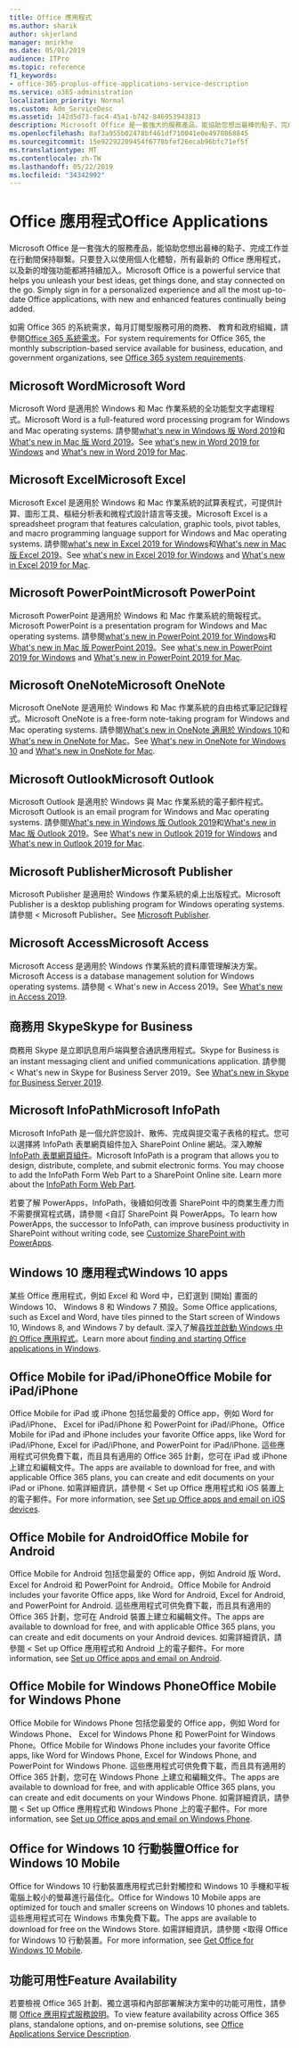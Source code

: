 ```yaml
---
title: Office 應用程式
ms.author: sharik
author: skjerland
manager: mnirkhe
ms.date: 05/01/2019
audience: ITPro
ms.topic: reference
f1_keywords:
- office-365-proplus-office-applications-service-description
ms.service: o365-administration
localization_priority: Normal
ms.custom: Adm_ServiceDesc
ms.assetid: 142d5d73-fac4-45a1-b742-846953943813
description: Microsoft Office 是一套強大的服務產品，能協助您想出最棒的點子、完成工作並在行動間保持聯繫。只要登入以使用個人化體驗，所有最新的 Office 應用程式，以及新的增強功能都將持續加入。
ms.openlocfilehash: 8af3a955b02478bf461df710041e0e4970868845
ms.sourcegitcommit: 15e92292209454f6778bfef26ecab96bfc71ef5f
ms.translationtype: MT
ms.contentlocale: zh-TW
ms.lasthandoff: 05/22/2019
ms.locfileid: "34342992"
---
```

# <a name="office-applications"></a><span data-ttu-id="40e68-104">Office 應用程式</span><span class="sxs-lookup"><span data-stu-id="40e68-104">Office Applications</span></span>

<span data-ttu-id="40e68-p102">Microsoft Office 是一套強大的服務產品，能協助您想出最棒的點子、完成工作並在行動間保持聯繫。只要登入以使用個人化體驗，所有最新的 Office 應用程式，以及新的增強功能都將持續加入。</span><span class="sxs-lookup"><span data-stu-id="40e68-p102">Microsoft Office is a powerful service that helps you unleash your best ideas, get things done, and stay connected on the go. Simply sign in for a personalized experience and all the most up-to-date Office applications, with new and enhanced features continually being added.</span></span>
  
<span data-ttu-id="40e68-107">如需 Office 365 的系統需求，每月訂閱型服務可用的商務、 教育和政府組織，請參閱[Office 365 系統需求](https://products.office.com/office-system-requirements/#Office365forBEG)。</span><span class="sxs-lookup"><span data-stu-id="40e68-107">For system requirements for Office 365, the monthly subscription-based service available for business, education, and government organizations, see [Office 365 system requirements](https://products.office.com/office-system-requirements/#Office365forBEG).</span></span>
  
## <a name="microsoft-word"></a><span data-ttu-id="40e68-108">Microsoft Word</span><span class="sxs-lookup"><span data-stu-id="40e68-108">Microsoft Word</span></span>

<span data-ttu-id="40e68-109">Microsoft Word 是適用於 Windows 和 Mac 作業系統的全功能型文字處理程式。</span><span class="sxs-lookup"><span data-stu-id="40e68-109">Microsoft Word is a full-featured word processing program for Windows and Mac operating systems.</span></span> <span data-ttu-id="40e68-110">請參閱[what's new in Windows 版 Word 2019](https://support.office.com/article/what-s-new-in-word-2019-for-windows-d3d31e5e-2bb8-4433-80bb-08279beef4b3)和[What's new in Mac 版 Word 2019](https://support.office.com/article/what-s-new-in-word-2019-for-mac-247e0cd4-a758-4b42-a157-42eb8853aef5)。</span><span class="sxs-lookup"><span data-stu-id="40e68-110">See [what's new in Word 2019 for Windows](https://support.office.com/article/what-s-new-in-word-2019-for-windows-d3d31e5e-2bb8-4433-80bb-08279beef4b3) and [What's new in Word 2019 for Mac](https://support.office.com/article/what-s-new-in-word-2019-for-mac-247e0cd4-a758-4b42-a157-42eb8853aef5).</span></span>
  
## <a name="microsoft-excel"></a><span data-ttu-id="40e68-111">Microsoft Excel</span><span class="sxs-lookup"><span data-stu-id="40e68-111">Microsoft Excel</span></span>

<span data-ttu-id="40e68-112">Microsoft Excel 是適用於 Windows 和 Mac 作業系統的試算表程式，可提供計算、圖形工具、樞紐分析表和微程式設計語言等支援。</span><span class="sxs-lookup"><span data-stu-id="40e68-112">Microsoft Excel is a spreadsheet program that features calculation, graphic tools, pivot tables, and macro programming language support for Windows and Mac operating systems.</span></span> <span data-ttu-id="40e68-113">請參閱[what's new in Excel 2019 for Windows](https://support.office.com/article/what-s-new-in-excel-2019-for-windows-5a201203-1155-4055-82a5-82bf0994631f)和[What's new in Mac 版 Excel 2019](https://support.office.com/article/what-s-new-in-excel-2019-for-mac-5ce129d3-9e5c-417f-9545-fb6f7b72674d)。</span><span class="sxs-lookup"><span data-stu-id="40e68-113">See [what's new in Excel 2019 for Windows](https://support.office.com/article/what-s-new-in-excel-2019-for-windows-5a201203-1155-4055-82a5-82bf0994631f) and [What's new in Excel 2019 for Mac](https://support.office.com/article/what-s-new-in-excel-2019-for-mac-5ce129d3-9e5c-417f-9545-fb6f7b72674d).</span></span>
  
## <a name="microsoft-powerpoint"></a><span data-ttu-id="40e68-114">Microsoft PowerPoint</span><span class="sxs-lookup"><span data-stu-id="40e68-114">Microsoft PowerPoint</span></span>

<span data-ttu-id="40e68-115">Microsoft PowerPoint 是適用於 Windows 和 Mac 作業系統的簡報程式。</span><span class="sxs-lookup"><span data-stu-id="40e68-115">Microsoft PowerPoint is a presentation program for Windows and Mac operating systems.</span></span> <span data-ttu-id="40e68-116">請參閱[what's new in PowerPoint 2019 for Windows](https://support.office.com/article/what-s-new-in-powerpoint-2019-for-windows-8355a56a-f643-42d2-8454-784fa9b3d109)和[What's new in Mac 版 PowerPoint 2019](https://support.office.com/article/what-s-new-in-powerpoint-2019-for-mac-5038ba79-48c5-40f0-adff-11489e5d6fed)。</span><span class="sxs-lookup"><span data-stu-id="40e68-116">See [what's new in PowerPoint 2019 for Windows](https://support.office.com/article/what-s-new-in-powerpoint-2019-for-windows-8355a56a-f643-42d2-8454-784fa9b3d109) and [What's new in PowerPoint 2019 for Mac](https://support.office.com/article/what-s-new-in-powerpoint-2019-for-mac-5038ba79-48c5-40f0-adff-11489e5d6fed).</span></span>
  
## <a name="microsoft-onenote"></a><span data-ttu-id="40e68-117">Microsoft OneNote</span><span class="sxs-lookup"><span data-stu-id="40e68-117">Microsoft OneNote</span></span>

<span data-ttu-id="40e68-118">Microsoft OneNote 是適用於 Windows 和 Mac 作業系統的自由格式筆記記錄程式。</span><span class="sxs-lookup"><span data-stu-id="40e68-118">Microsoft OneNote is a free-form note-taking program for Windows and Mac operating systems.</span></span> <span data-ttu-id="40e68-119">請參閱[What's new in OneNote 適用於 Windows 10](https://support.office.com/article/what-s-new-in-onenote-for-windows-10-1477d5de-f4fd-4943-b18a-ff17091161ea)和[What's new in OneNote for Mac](https://support.office.com/article/see-what-s-new-in-onenote-for-mac-c82d3f15-252f-452a-89ba-e09fbe418829)。</span><span class="sxs-lookup"><span data-stu-id="40e68-119">See [What's new in OneNote for Windows 10](https://support.office.com/article/what-s-new-in-onenote-for-windows-10-1477d5de-f4fd-4943-b18a-ff17091161ea) and [What's new in OneNote for Mac](https://support.office.com/article/see-what-s-new-in-onenote-for-mac-c82d3f15-252f-452a-89ba-e09fbe418829).</span></span>
  
## <a name="microsoft-outlook"></a><span data-ttu-id="40e68-120">Microsoft Outlook</span><span class="sxs-lookup"><span data-stu-id="40e68-120">Microsoft Outlook</span></span>

<span data-ttu-id="40e68-121">Microsoft Outlook 是適用於 Windows 與 Mac 作業系統的電子郵件程式。</span><span class="sxs-lookup"><span data-stu-id="40e68-121">Microsoft Outlook is an email program for Windows and Mac operating systems.</span></span> <span data-ttu-id="40e68-122">請參閱[What's new in Windows 版 Outlook 2019](https://support.office.com/article/what-s-new-in-outlook-2019-for-windows-0c64df36-0908-4ff6-a7fc-573a62800525)和[What's new in Mac 版 Outlook 2019](https://support.office.com/article/what-s-new-in-outlook-2019-for-mac-05736033-f99e-4cb2-88aa-01e979b0736b)。</span><span class="sxs-lookup"><span data-stu-id="40e68-122">See [What's new in Outlook 2019 for Windows](https://support.office.com/article/what-s-new-in-outlook-2019-for-windows-0c64df36-0908-4ff6-a7fc-573a62800525) and [What's new in Outlook 2019 for Mac](https://support.office.com/article/what-s-new-in-outlook-2019-for-mac-05736033-f99e-4cb2-88aa-01e979b0736b).</span></span>
  
## <a name="microsoft-publisher"></a><span data-ttu-id="40e68-123">Microsoft Publisher</span><span class="sxs-lookup"><span data-stu-id="40e68-123">Microsoft Publisher</span></span>

<span data-ttu-id="40e68-124">Microsoft Publisher 是適用於 Windows 作業系統的桌上出版程式。</span><span class="sxs-lookup"><span data-stu-id="40e68-124">Microsoft Publisher is a desktop publishing program for Windows operating systems.</span></span> <span data-ttu-id="40e68-125">請參閱 < <b0>Microsoft Publisher</b0>。</span><span class="sxs-lookup"><span data-stu-id="40e68-125">See [Microsoft Publisher](https://products.office.com/publisher).</span></span>
  
## <a name="microsoft-access"></a><span data-ttu-id="40e68-126">Microsoft Access</span><span class="sxs-lookup"><span data-stu-id="40e68-126">Microsoft Access</span></span>

<span data-ttu-id="40e68-127">Microsoft Access 是適用於 Windows 作業系統的資料庫管理解決方案。</span><span class="sxs-lookup"><span data-stu-id="40e68-127">Microsoft Access is a database management solution for Windows operating systems.</span></span> <span data-ttu-id="40e68-128">請參閱 < <b0>What's new in Access 2019</b0>。</span><span class="sxs-lookup"><span data-stu-id="40e68-128">See [What's new in Access 2019](https://support.office.com/article/what-s-new-in-access-2019-f52c5317-3494-4105-9c56-5a2abb8e0f87).</span></span>
  
## <a name="skype-for-business"></a><span data-ttu-id="40e68-129">商務用 Skype</span><span class="sxs-lookup"><span data-stu-id="40e68-129">Skype for Business</span></span>

<span data-ttu-id="40e68-130">商務用 Skype 是立即訊息用戶端與整合通訊應用程式。</span><span class="sxs-lookup"><span data-stu-id="40e68-130">Skype for Business is an instant messaging client and unified communications application.</span></span> <span data-ttu-id="40e68-131">請參閱 < <b0>What's new in Skype for Business Server 2019</b0>。</span><span class="sxs-lookup"><span data-stu-id="40e68-131">See [What's new in Skype for Business Server 2019](https://docs.microsoft.com/skypeforbusiness/whats-new).</span></span>
  
## <a name="microsoft-infopath"></a><span data-ttu-id="40e68-132">Microsoft InfoPath</span><span class="sxs-lookup"><span data-stu-id="40e68-132">Microsoft InfoPath</span></span>

<span data-ttu-id="40e68-p111">Microsoft InfoPath 是一個允許您設計、散佈、完成與提交電子表格的程式。您可以選擇將 InfoPath 表單網頁組件加入 SharePoint Online 網站。深入瞭解 [InfoPath 表單網頁組件](http://go.microsoft.com/fwlink/p/?LinkId=271687)。</span><span class="sxs-lookup"><span data-stu-id="40e68-p111">Microsoft InfoPath is a program that allows you to design, distribute, complete, and submit electronic forms. You may choose to add the InfoPath Form Web Part to a SharePoint Online site. Learn more about the [InfoPath Form Web Part](http://go.microsoft.com/fwlink/p/?LinkId=271687).</span></span>

<span data-ttu-id="40e68-136">若要了解 PowerApps，InfoPath，後續如何改善 SharePoint 中的商業生產力而不需要撰寫程式碼，請參閱 <<c0>自訂 SharePoint 與 PowerApps。</span><span class="sxs-lookup"><span data-stu-id="40e68-136">To learn how PowerApps, the successor to InfoPath, can improve business productivity in SharePoint without writing code, see [Customize SharePoint with PowerApps](https://powerapps.microsoft.com/infopath/).</span></span>
  
## <a name="windows-10-apps"></a><span data-ttu-id="40e68-137">Windows 10 應用程式</span><span class="sxs-lookup"><span data-stu-id="40e68-137">Windows 10 apps</span></span>

<span data-ttu-id="40e68-138">某些 Office 應用程式，例如 Excel 和 Word 中，已釘選到 [開始] 畫面的 Windows 10、 Windows 8 和 Windows 7 預設。</span><span class="sxs-lookup"><span data-stu-id="40e68-138">Some Office applications, such as Excel and Word, have tiles pinned to the Start screen of Windows 10, Windows 8, and Windows 7 by default.</span></span> <span data-ttu-id="40e68-139">深入了解[尋找並啟動 Windows 中的 Office 應用程式](https://support.office.com/article/can-t-find-office-applications-in-windows-10-windows-8-or-windows-7-907ce545-6ae8-459b-8d9d-de6764a635d6?ocmsassetID=HA103581103&CTT=1&CorrelationId=03707eae-b946-462a-b3c6-f0fc04f55611&ui=en-US&rs=en-US&ad=US#ID0EAABAAA=Windows_8.1_or_Windows_8)。</span><span class="sxs-lookup"><span data-stu-id="40e68-139">Learn more about [finding and starting Office applications in Windows](https://support.office.com/article/can-t-find-office-applications-in-windows-10-windows-8-or-windows-7-907ce545-6ae8-459b-8d9d-de6764a635d6?ocmsassetID=HA103581103&CTT=1&CorrelationId=03707eae-b946-462a-b3c6-f0fc04f55611&ui=en-US&rs=en-US&ad=US#ID0EAABAAA=Windows_8.1_or_Windows_8).</span></span>
  
## <a name="office-mobile-for-ipadiphone"></a><span data-ttu-id="40e68-140">Office Mobile for iPad/iPhone</span><span class="sxs-lookup"><span data-stu-id="40e68-140">Office Mobile for iPad/iPhone</span></span>

<span data-ttu-id="40e68-141">Office Mobile for iPad 或 iPhone 包括您最愛的 Office app，例如 Word for iPad/iPhone、 Excel for iPad/iPhone 和 PowerPoint for iPad/iPhone。</span><span class="sxs-lookup"><span data-stu-id="40e68-141">Office Mobile for iPad and iPhone includes your favorite Office apps, like Word for iPad/iPhone, Excel for iPad/iPhone, and PowerPoint for iPad/iPhone.</span></span> <span data-ttu-id="40e68-142">這些應用程式可供免費下載，而且具有適用的 Office 365 計劃，您可在 iPad 或 iPhone 上建立和編輯文件。</span><span class="sxs-lookup"><span data-stu-id="40e68-142">The apps are available to download for free, and with applicable Office 365 plans, you can create and edit documents on your iPad or iPhone.</span></span> <span data-ttu-id="40e68-143">如需詳細資訊，請參閱 < <b0>Set up Office 應用程式和 iOS 裝置上的電子郵件</b0>。</span><span class="sxs-lookup"><span data-stu-id="40e68-143">For more information, see [Set up Office apps and email on iOS devices](https://support.office.com/article/set-up-office-apps-and-email-on-ios-devices-0402b37e-49c4-4419-a030-f34c2013041f?ui=en-US&rs=en-US&ad=US).</span></span>

## <a name="office-mobile-for-android"></a><span data-ttu-id="40e68-144">Office Mobile for Android</span><span class="sxs-lookup"><span data-stu-id="40e68-144">Office Mobile for Android</span></span>

<span data-ttu-id="40e68-145">Office Mobile for Android 包括您最愛的 Office app，例如 Android 版 Word、 Excel for Android 和 PowerPoint for Android。</span><span class="sxs-lookup"><span data-stu-id="40e68-145">Office Mobile for Android includes your favorite Office apps, like Word for Android, Excel for Android, and PowerPoint for Android.</span></span> <span data-ttu-id="40e68-146">這些應用程式可供免費下載，而且具有適用的 Office 365 計劃，您可在 Android 裝置上建立和編輯文件。</span><span class="sxs-lookup"><span data-stu-id="40e68-146">The apps are available to download for free, and with applicable Office 365 plans, you can create and edit documents on your Android devices.</span></span> <span data-ttu-id="40e68-147">如需詳細資訊，請參閱 < <b0>Set up Office 應用程式和 Android 上的電子郵件</b0>。</span><span class="sxs-lookup"><span data-stu-id="40e68-147">For more information, see [Set up Office apps and email on Android](https://support.office.com/article/set-up-office-apps-and-email-on-android-6ef2ebf2-fc2d-474a-be4a-5a801365c87f?ui=en-US&rs=en-US&ad=US).</span></span>

## <a name="office-mobile-for-windows-phone"></a><span data-ttu-id="40e68-148">Office Mobile for Windows Phone</span><span class="sxs-lookup"><span data-stu-id="40e68-148">Office Mobile for Windows Phone</span></span>

<span data-ttu-id="40e68-149">Office Mobile for Windows Phone 包括您最愛的 Office app，例如 Word for Windows Phone、 Excel for Windows Phone 和 PowerPoint for Windows Phone。</span><span class="sxs-lookup"><span data-stu-id="40e68-149">Office Mobile for Windows Phone includes your favorite Office apps, like Word for Windows Phone, Excel for Windows Phone, and PowerPoint for Windows Phone.</span></span> <span data-ttu-id="40e68-150">這些應用程式可供免費下載，而且具有適用的 Office 365 計劃，您可在 Windows Phone 上建立和編輯文件。</span><span class="sxs-lookup"><span data-stu-id="40e68-150">The apps are available to download for free, and with applicable Office 365 plans, you can create and edit documents on your Windows Phone.</span></span> <span data-ttu-id="40e68-151">如需詳細資訊，請參閱 < <b0>Set up Office 應用程式和 Windows Phone 上的電子郵件</b0>。</span><span class="sxs-lookup"><span data-stu-id="40e68-151">For more information, see [Set up Office apps and email on Windows Phone](https://support.office.com/article/set-up-office-apps-and-email-on-windows-phone-9bccc8b8-a321-4d0d-a45e-6e06a3438e43?ui=en-US&rs=en-US&ad=US).</span></span>

## <a name="office-for-windows-10-mobile"></a><span data-ttu-id="40e68-152">Office for Windows 10 行動裝置</span><span class="sxs-lookup"><span data-stu-id="40e68-152">Office for Windows 10 Mobile</span></span>

<span data-ttu-id="40e68-153">Office for Windows 10 行動裝置應用程式已針對觸控和 Windows 10 手機和平板電腦上較小的螢幕進行最佳化。</span><span class="sxs-lookup"><span data-stu-id="40e68-153">Office for Windows 10 Mobile apps are optimized for touch and smaller screens on Windows 10 phones and tablets.</span></span> <span data-ttu-id="40e68-154">這些應用程式可在 Windows 市集免費下載。</span><span class="sxs-lookup"><span data-stu-id="40e68-154">The apps are available to download for free on the Windows Store.</span></span> <span data-ttu-id="40e68-155">如需詳細資訊，請參閱 <<c0>取得 Office for Windows 10 行動裝置。</span><span class="sxs-lookup"><span data-stu-id="40e68-155">For more information, see [Get Office for Windows 10 Mobile](https://products.office.com/mobile/office-mobile-apps-for-windows).</span></span>
  
## <a name="feature-availability"></a><span data-ttu-id="40e68-156">功能可用性</span><span class="sxs-lookup"><span data-stu-id="40e68-156">Feature Availability</span></span>

<span data-ttu-id="40e68-157">若要檢視 Office 365 計劃、獨立選項和內部部署解決方案中的功能可用性，請參閱 [Office 應用程式服務說明](office-applications-service-description.md)。</span><span class="sxs-lookup"><span data-stu-id="40e68-157">To view feature availability across Office 365 plans, standalone options, and on-premise solutions, see [Office Applications Service Description](office-applications-service-description.md).</span></span>
  